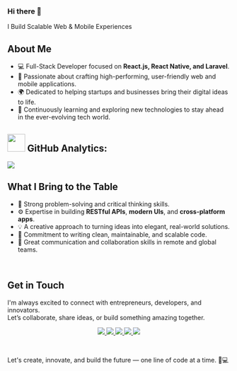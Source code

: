 ### Hi there 👋  
I Build Scalable Web & Mobile Experiences

## About Me

- 💻 Full-Stack Developer focused on **React.js, React Native, and Laravel**.  
- 🚀 Passionate about crafting high-performing, user-friendly web and mobile applications.  
- 🌍 Dedicated to helping startups and businesses bring their digital ideas to life.  
- 🔧 Continuously learning and exploring new technologies to stay ahead in the ever-evolving tech world.

## <img src="https://media.giphy.com/media/ZCN6F3FAkwsyOGU2RS/giphy.gif" width="40"> **GitHub Analytics:**
<img src="https://github-readme-streak-stats.herokuapp.com?user=YOUR_GITHUB_USERNAME&theme=darcula&hide_border=true&background=FFFFFF00">
<br>

## What I Bring to the Table

- 🧠 Strong problem-solving and critical thinking skills.  
- ⚙️ Expertise in building **RESTful APIs**, **modern UIs**, and **cross-platform apps**.  
- 💡 A creative approach to turning ideas into elegant, real-world solutions.  
- 🚀 Commitment to writing clean, maintainable, and scalable code.  
- 🤝 Great communication and collaboration skills in remote and global teams.  

<br>

## Get in Touch

I'm always excited to connect with entrepreneurs, developers, and innovators.  
Let’s collaborate, share ideas, or build something amazing together.

<p align="center">
<a href="https://www.linkedin.com/in/devustine/"><img src="https://img.shields.io/badge/LinkedIn-0077B5?style=for-the-badge&logo=linkedin&logoColor=white"/> </a>
<a href="https://twitter.com/devustine/"><img src="https://img.shields.io/badge/Twitter-1DA1F2?style=for-the-badge&logo=twitter&logoColor=white"/> </a>
<a href="https://www.instagram.com/_devustine/"><img src="https://img.shields.io/badge/Instagram-E4405F?style=for-the-badge&logo=instagram&logoColor=white"/> </a>
<a href="https://www.tiktok.com/@devustine"><img src="https://img.shields.io/badge/TikTok-000000?style=for-the-badge&logo=tiktok&logoColor=white"/> </a>
<a href="mailto:hi@devustine.com"><img src="https://img.shields.io/badge/Gmail-D14836?style=for-the-badge&logo=gmail&logoColor=white"/> </a>
</p><br>

Let's create, innovate, and build the future — one line of code at a time. 🚀💻
